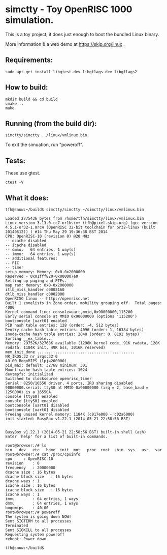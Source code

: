 # simctty - Toy OpenRISC 1000 simulation.
This is a toy project, it does just enough to boot the bundled Linux binary.

More information & a web demo at https://skip.org/linux .

## Requirements:

    sudo apt-get install libgtest-dev libgflags-dev libgflags2

## How to build:

    mkdir build && cd build
    cmake ..
    make

## Running (from the build dir):

    simctty/simctty ../linux/vmlinux.bin

To exit the simuation, run "poweroff".

## Tests:
These use gtest.

    ctest -V

## What it does:

```
tfh@snow:~/build$ simctty/simctty ~/simctty/linux/vmlinux.bin 

Loaded 2775436 bytes from /home/tfh/simctty/linux/vmlinux.bin
Linux version 3.13.0-rc7-or1ksim+ (tfh@pixel.skip.org) (gcc version 4.5.1-or32-1.0rc4 (OpenRISC 32-bit toolchain for or32-linux (built 20140512)) ) #14 Thu May 29 19:36:38 BST 2014
CPU: OpenRISC-10 (revision 0) @20 MHz
-- dcache disabled
-- icache disabled
-- dmmu:   64 entries, 1 way(s)
-- immu:   64 entries, 1 way(s)
-- additional features:
-- PIC
-- timer
setup_memory: Memory: 0x0-0x2000000
Reserved - 0x01fff820-0x000007e0
Setting up paging and PTEs.
map_ram: Memory: 0x0-0x2000000
itlb_miss_handler c0002160
dtlb_miss_handler c0002000
OpenRISC Linux -- http://openrisc.net
Built 1 zonelists in Zone order, mobility grouping off.  Total pages: 4080
Kernel command line: console=uart,mmio,0x90000000,115200
Early serial console at MMIO 0x90000000 (options '115200')
bootconsole [uart0] enabled
PID hash table entries: 128 (order: -4, 512 bytes)
Dentry cache hash table entries: 4096 (order: 1, 16384 bytes)
Inode-cache hash table entries: 2048 (order: 0, 8192 bytes)
Sorting __ex_table...
Memory: 29752K/32768K available (1298K kernel code, 91K rwdata, 128K rodata, 1184K init, 49K bss, 3016K reserved)
mem_init_done ...........................................
NR_IRQS:32 nr_irqs:32 0
40.00 BogoMIPS (lpj=200000)
pid_max: default: 32768 minimum: 301
Mount-cache hash table entries: 1024
devtmpfs: initialized
Switched to clocksource openrisc_timer
Serial: 8250/16550 driver, 4 ports, IRQ sharing disabled
90000000.serial: ttyS0 at MMIO 0x90000000 (irq = 2, base_baud = 1250000) is a 16550A
console [ttyS0] enabled
console [ttyS0] enabled
bootconsole [uart0] disabled
bootconsole [uart0] disabled
Freeing unused kernel memory: 1184K (c017e000 - c02a6000)
init started: BusyBox v1.22.1 (2014-05-21 22:58:56 BST)


BusyBox v1.22.1 (2014-05-21 22:58:56 BST) built-in shell (ash)
Enter 'help' for a list of built-in commands.

root@browser:/# ls
bin   dev   etc   home  init  mnt   proc  root  sbin  sys   usr   var
root@browser:/# cat /proc/cpuinfo
cpu		: OpenRISC-10
revision	: 0
frequency	: 20000000
dcache size	: 16 bytes
dcache block size	: 16 bytes
dcache ways	: 1
icache size	: 16 bytes
icache block size	: 16 bytes
icache ways	: 1
immu		: 64 entries, 1 ways
dmmu		: 64 entries, 1 ways
bogomips	: 40.00
root@browser:/# poweroff
The system is going down NOW!
Sent SIGTERM to all processes
Terminated
Sent SIGKILL to all processes
Requesting system poweroff
reboot: Power down

tfh@snow:~/build$ 
```
